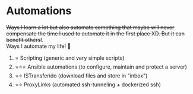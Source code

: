 # Automations
~~Ways I learn a lot but also automate something that maybe will never compensate the time I used to automate it in the first place XD. But it can benefit others!~~. <br/>
Ways I automate my life! 🤖 <br/>

1. ⭐ Scripting (generic and very simple scripts)
2. ⭐⭐⭐ Ansible automations (to configure, maintain and protect a server)
3. ⭐⭐ ISTransferido (download files and store in "inbox")
4. ⭐⭐ ProxyLinks (automated ssh-tunneling + dockerized ssh)
